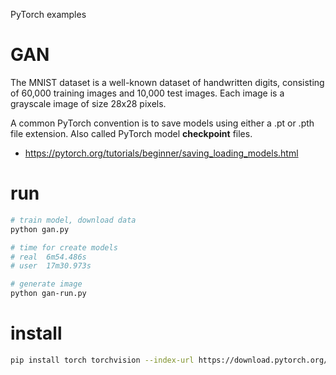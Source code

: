PyTorch examples

# GAN

The MNIST dataset is a well-known dataset of handwritten digits, consisting of 60,000 training images and 10,000 test images. Each image is a grayscale image of size 28x28 pixels.

A common PyTorch convention is to save models using either a .pt or .pth file extension. Also called PyTorch model __checkpoint__ files.
* https://pytorch.org/tutorials/beginner/saving_loading_models.html

# run
```bash
# train model, download data
python gan.py

# time for create models
# real	6m54.486s
# user	17m30.973s

# generate image
python gan-run.py
```

# install
```bash
pip install torch torchvision --index-url https://download.pytorch.org/whl/cpu
```